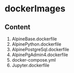 # dockerImages  
  
## Content  
1. AlpineBase.dockerfile
2. AlpinePython.dockerfile
3. AlpinePostgreSql.dockerfile
4. AlpinePgAdmin4.dockerfile
5. docker-compose.yml
6. Jupyter.dockerfile
    
